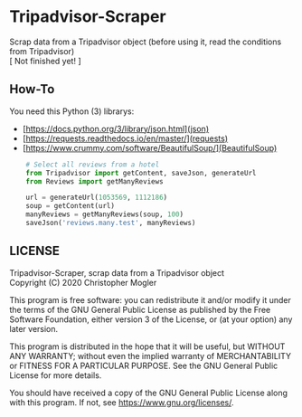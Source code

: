 # Tripadvisor-Scraper
Scrap data from a Tripadvisor object (before using it, read the conditions from Tripadvisor)  
[ Not finished yet! ]

## How-To
You need this Python (3) librarys:  
- [https://docs.python.org/3/library/json.html](json)
- [https://requests.readthedocs.io/en/master/](requests)
- [https://www.crummy.com/software/BeautifulSoup/](BeautifulSoup)

```python
    # Select all reviews from a hotel 
    from Tripadvisor import getContent, saveJson, generateUrl
    from Reviews import getManyReviews

    url = generateUrl(1053569, 1112186)
    soup = getContent(url)
    manyReviews = getManyReviews(soup, 100)
    saveJson('reviews.many.test', manyReviews)
```

## LICENSE
Tripadvisor-Scraper, scrap data from a Tripadvisor object  
Copyright (C) 2020 Christopher Mogler  
  
This program is free software: you can redistribute it and/or modify
it under the terms of the GNU General Public License as published by
the Free Software Foundation, either version 3 of the License, or
(at your option) any later version.  
  
This program is distributed in the hope that it will be useful,
but WITHOUT ANY WARRANTY; without even the implied warranty of
MERCHANTABILITY or FITNESS FOR A PARTICULAR PURPOSE.  See the
GNU General Public License for more details.  
  
You should have received a copy of the GNU General Public License
along with this program.  If not, see <https://www.gnu.org/licenses/>.  
